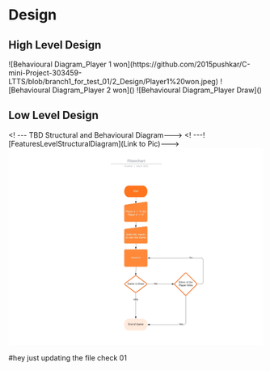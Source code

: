 # Design

## High Level Design 

<TBD Structural and Behavioural Diagram>
<![HighLevelStructuralDiagram](Link to Pic)>
![Behavioural Diagram_Player 1 won](https://github.com/2015pushkar/C-mini-Project-303459-LTTS/blob/branch1_for_test_01/2_Design/Player1%20won.jpeg)
![Behavioural Diagram_Player 2 won]()
![Behavioural Diagram_Player Draw]()

## Low Level Design 

<! --- TBD Structural and Behavioural Diagram--->
<! ---![FeaturesLevelStructuralDiagram](Link to Pic)--->
![Behavioural Diagram](https://github.com/2015pushkar/C-mini-Project-303459-LTTS/blob/branch1_for_test_01/1_Requirements/Flowchart.jpeg)

#hey just updating the file check 01

